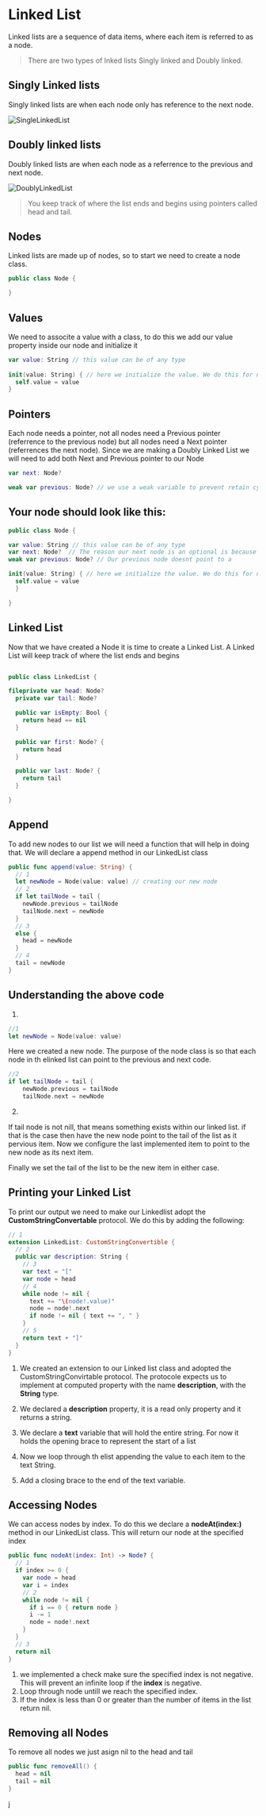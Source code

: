 # Linked List
Linked lists are a sequence of data items, where each item is referred to as a node.

> There are two types of lnked lists Singly linked and Doubly linked.

## Singly Linked lists

Singly linked lists are when each node only has reference to the next node.

![SingleLinkedList](https://user-images.githubusercontent.com/64448202/227803770-cf32ce7c-6057-47fd-9909-7f6c65672f25.png)


## Doubly linked lists

Doubly linked lists are when each node as a referrence to the previous and next node. 

![DoublyLinkedList](https://user-images.githubusercontent.com/64448202/227803794-735d45fd-2344-49f0-bb11-e49bdfb58971.png)


> You keep track of where the list ends and begins using pointers called head and tail.

## Nodes

Linked lists are made up of nodes, so to start we need to create a node class.

``` swift
public class Node {

}

```

## Values

We need to associte a value with a class, to do this we add our value property inside our node and initialize it 

``` swift
var value: String // this value can be of any type
 
init(value: String) { // here we initialize the value. We do this for non optional properties in the class
  self.value = value
}

```

## Pointers

Each node needs a pointer, not all nodes need a Previous pointer (referrence to the previous node) but all nodes need a Next pointer 
(referrences the next node). Since we are making a Doubly Linked List we will need to add both Next and Previous pointer to our Node

``` swift
var next: Node?

weak var previous: Node? // we use a weak variable to prevent retain cycles. Some cases ownership cycles can be created and this can bring back nodes from the dead after we've deleted them. If we delete a node we want that node to stay deleted.

```

## Your node should look like this:

``` swift
public class Node {

var value: String // this value can be of any type
var next: Node?  // The reason our next node is an optional is because its the last node in the list and doesnt point to another node.
weak var previous: Node? // Our previous node doesnt point to a

init(value: String) { // here we initialize the value. We do this for non optional properties in the class
  self.value = value
  }

}

```

## Linked List 

Now that we have created a Node it is time to create a Linked List. A Linked List will keep track of where the list ends and begins

``` swift 

public class LinkedList {

fileprivate var head: Node?
  private var tail: Node?

  public var isEmpty: Bool { 
    return head == nil
  }

  public var first: Node? { 
    return head
  }

  public var last: Node? {
    return tail
  }

}
```


## Append

To add new nodes to our list we will need a function that will help in doing that. We will declare a append method in our LinkedList class

``` swift
public func append(value: String) {
  // 1
  let newNode = Node(value: value) // creating our new node
  // 2
  if let tailNode = tail { 
    newNode.previous = tailNode
    tailNode.next = newNode
  } 
  // 3
  else {
    head = newNode
  }
  // 4
  tail = newNode
}
```

## Understanding the above code

1.
 ``` swift 
 //1
let newNode = Node(value: value)
```
Here we created a new node. The purpose of the node class is so that each node in th elinked list can point to the previous and next code.


``` swift
//2
if let tailNode = tail {
    newNode.previous = tailNode
    tailNode.next = newNode

```

2. 
If tail node is not nill, that means something exists within our linked list. if that is the case then have the new node point to the tail of the 
list as it pervious item. Now we configure the last implemented item to point to the new node as its next item. 


Finally we set the tail of the list to be the new item in either case. 

## Printing your Linked List

To print our output we need to make our Linkedlist adopt the **CustomStringConvertable** protocol. We do this by adding the following:

``` swift
// 1
extension LinkedList: CustomStringConvertible {
  // 2
  public var description: String {
    // 3
    var text = "["
    var node = head
    // 4
    while node != nil {
      text += "\(node!.value)"
      node = node!.next
      if node != nil { text += ", " }
    }
    // 5
    return text + "]"
  }
}

```
1. We created an extension to our Linked list class and adopted the CustomStringConvirtable protocol. The protocole expects us to implement at computed property with the name **description**,  with the **String** type.

2. We declared a **description** property, it is a read only property and it returns a string.
3. We declare a **text** variable that will hold the entire string. For now it holds the opening brace to represent the start of a list
4. Now we loop through th elist appending the value to each item to the text String.
5. Add a closing brace to the end of the text variable.


## Accessing Nodes

We can access nodes by index. To do this we declare a **nodeAt(index:)**  method in our LinkedList class. This will return our node at the specified index


``` swift
public func nodeAt(index: Int) -> Node? {
  // 1
  if index >= 0 {
    var node = head
    var i = index
    // 2
    while node != nil {
      if i == 0 { return node }
      i -= 1
      node = node!.next
    }
  }
  // 3
  return nil
}
```

1. we implemented a check make sure the specified index is not negative. This will prevent an infinite loop if the **index** is negative.
2. Loop through node untill we reach the specified index.
3. If the index is less than 0 or greater than the number of items in the list return nil.

## Removing all Nodes

To remove all nodes we just asign nil to the head and tail

``` swift
public func removeAll() {
  head = nil
  tail = nil
}

```
j



